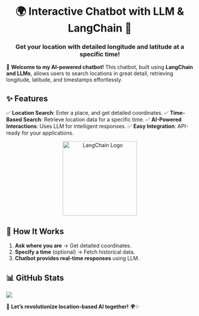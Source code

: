 

<h1 align="center">🌍 Interactive Chatbot with LLM & LangChain 📍</h1>
<h3 align="center">Get your location with detailed longitude and latitude at a specific time!</h3>

🚀 **Welcome to my AI-powered chatbot!**
This chatbot, built using **LangChain and LLMs**, allows users to search locations in great detail, retrieving longitude, latitude, and timestamps effortlessly.

## ✨ Features
✅ **Location Search**: Enter a place, and get detailed coordinates.
✅ **Time-Based Search**: Retrieve location data for a specific time.
✅ **AI-Powered Interactions**: Uses LLM for intelligent responses.
✅ **Easy Integration**: API-ready for your applications.


<div align="center">
  <img src="https://c8.alamy.com/comp/2T9E6AH/brazil-24th-nov-2023-in-this-photo-illustration-the-langchain-logo-is-displayed-on-a-smartphone-screen-photo-by-rafael-henriquesopa-imagessipa-usa-strictly-for-editorial-news-purposes-only-credit-sipa-usaalamy-live-news-2T9E6AH.jpg" alt="LangChain Logo" width="200">
</div>

## 🚀 How It Works
1. **Ask where you are** → Get detailed coordinates.
2. **Specify a time** (optional) → Fetch historical data.
3. **Chatbot provides real-time responses** using LLM.



## 📊 GitHub Stats
![](https://github-readme-streak-stats.herokuapp.com/?user=your-github-username&theme=vision-friendly-dark&hide_border=false)



🚀 **Let’s revolutionize location-based AI together!** 🌍✨
